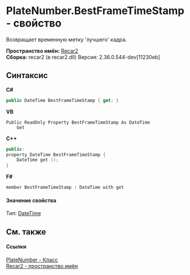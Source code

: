 # PlateNumber.BestFrameTimeStamp - свойство
 

Возвращает временную метку 'лучшего' кадра.

**Пространство имён:**&nbsp;<a href="0dd0c505-07fc-c3e8-128c-d1a0701f2a29">Recar2</a><br />**Сборка:**&nbsp;recar2 (в recar2.dll) Версия: 2.36.0.544-dev[11230eb]

## Синтаксис

**C#**<br />
``` C#
public DateTime BestFrameTimeStamp { get; }
```

**VB**<br />
``` VB
Public ReadOnly Property BestFrameTimeStamp As DateTime
	Get
```

**C++**<br />
``` C++
public:
property DateTime BestFrameTimeStamp {
	DateTime get ();
}
```

**F#**<br />
``` F#
member BestFrameTimeStamp : DateTime with get

```


#### Значение свойства
Тип:&nbsp;<a href="http://msdn2.microsoft.com/ru-ru/library/03ybds8y" target="_blank">DateTime</a>

## См. также


#### Ссылки
<a href="32a9f62f-82c7-f7ca-5f55-1fb694756b18">PlateNumber - Класс</a><br /><a href="0dd0c505-07fc-c3e8-128c-d1a0701f2a29">Recar2 - пространство имён</a><br />